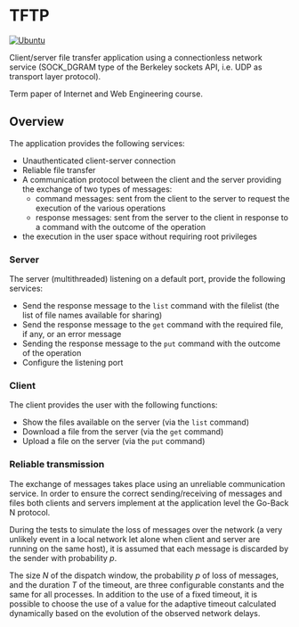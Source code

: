 # TFTP

[![Ubuntu](https://github.com/buracchi/file-transfer-over-udp/actions/workflows/ubuntu.yml/badge.svg)](https://github.com/buracchi/file-transfer-over-udp/actions/workflows/ubuntu.yml)

Client/server file transfer application using a connectionless network service 
(SOCK_DGRAM type of the Berkeley sockets API, i.e. UDP as transport layer protocol).

Term paper of Internet and Web Engineering course.

## Overview

The application provides the following services:
- Unauthenticated client-server connection
- Reliable file transfer
- A communication protocol between the client and the server providing the exchange of two types of messages:
  - command messages: sent from the client to the server to request the execution of the various operations
  - response messages: sent from the server to the client in response to a command with the outcome of the operation
- the execution in the user space without requiring root privileges

### Server

The server (multithreaded) listening on a default port, provide the following services:
- Send the response message to the `list` command with the filelist (the list of file names available for sharing)
- Send the response message to the `get` command with the required file, if any, or an error message
- Sending the response message to the `put` command with the outcome of the operation
- Configure the listening port

### Client

The client provides the user with the following functions:
- Show the files available on the server (via the `list` command)
- Download a file from the server (via the `get` command)
- Upload a file on the server (via the `put` command)

### Reliable transmission

The exchange of messages takes place using an unreliable communication service.
In order to ensure the correct sending/receiving of messages and files both 
clients and servers implement at the application level the Go-Back N protocol.

During the tests to simulate the loss of messages over the network (a very 
unlikely event in a local network let alone when client and server are running 
on the same host), it is assumed that each message is discarded by the sender 
with probability $p$.

The size $N$ of the dispatch window, the probability $p$ of loss of messages,
and the duration $T$ of the timeout, are three configurable constants and the 
same for all processes. In addition to the use of a fixed timeout, it is 
possible to choose the use of a value for the adaptive timeout calculated 
dynamically based on the evolution of the observed network delays.
